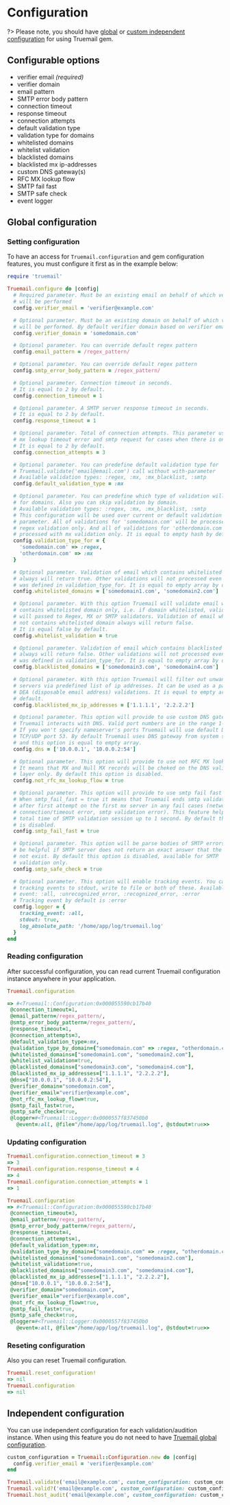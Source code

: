 # Configuration

?> Please note, you should have [global](#global-configuration) or [custom independent configuration](#independent-configuration) for using Truemail gem.

## Configurable options

- verifier email *(required)*
- verifier domain
- email pattern
- SMTP error body pattern
- connection timeout
- response timeout
- connection attempts
- default validation type
- validation type for domains
- whitelisted domains
- whitelist validation
- blacklisted domains
- blacklisted mx ip-addresses
- custom DNS gateway(s)
- RFC MX lookup flow
- SMTP fail fast
- SMTP safe check
- event logger

## Global configuration

### Setting configuration

To have an access for `Truemail.configuration` and gem configuration features, you must configure it first as in the example below:

```ruby
require 'truemail'

Truemail.configure do |config|
  # Required parameter. Must be an existing email on behalf of which verification
  # will be performed
  config.verifier_email = 'verifier@example.com'

  # Optional parameter. Must be an existing domain on behalf of which verification
  # will be performed. By default verifier domain based on verifier email
  config.verifier_domain = 'somedomain.com'

  # Optional parameter. You can override default regex pattern
  config.email_pattern = /regex_pattern/

  # Optional parameter. You can override default regex pattern
  config.smtp_error_body_pattern = /regex_pattern/

  # Optional parameter. Connection timeout in seconds.
  # It is equal to 2 by default.
  config.connection_timeout = 1

  # Optional parameter. A SMTP server response timeout in seconds.
  # It is equal to 2 by default.
  config.response_timeout = 1

  # Optional parameter. Total of connection attempts. This parameter uses in
  # mx lookup timeout error and smtp request for cases when there is one mx server.
  # It is equal to 2 by default.
  config.connection_attempts = 3

  # Optional parameter. You can predefine default validation type for
  # Truemail.validate('email@email.com') call without with-parameter
  # Available validation types: :regex, :mx, :mx_blacklist, :smtp
  config.default_validation_type = :mx

  # Optional parameter. You can predefine which type of validation will be used
  # for domains. Also you can skip validation by domain.
  # Available validation types: :regex, :mx, :mx_blacklist, :smtp
  # This configuration will be used over current or default validation type
  # parameter. All of validations for 'somedomain.com' will be processed with
  # regex validation only. And all of validations for 'otherdomain.com' will be
  # processed with mx validation only. It is equal to empty hash by default.
  config.validation_type_for = {
    'somedomain.com' => :regex,
    'otherdomain.com' => :mx
  }

  # Optional parameter. Validation of email which contains whitelisted domain
  # always will return true. Other validations will not processed even if it
  # was defined in validation_type_for. It is equal to empty array by default.
  config.whitelisted_domains = ['somedomain1.com', 'somedomain2.com']

  # Optional parameter. With this option Truemail will validate email which
  # contains whitelisted domain only, i.e. if domain whitelisted, validation
  # will passed to Regex, MX or SMTP validators. Validation of email which
  # not contains whitelisted domain always will return false.
  # It is equal false by default.
  config.whitelist_validation = true

  # Optional parameter. Validation of email which contains blacklisted domain
  # always will return false. Other validations will not processed even if it
  # was defined in validation_type_for. It is equal to empty array by default.
  config.blacklisted_domains = ['somedomain3.com', 'somedomain4.com']

  # Optional parameter. With this option Truemail will filter out unwanted mx
  # servers via predefined list of ip addresses. It can be used as a part of
  # DEA (disposable email address) validations. It is equal to empty array by
  # default.
  config.blacklisted_mx_ip_addresses = ['1.1.1.1', '2.2.2.2']

  # Optional parameter. This option will provide to use custom DNS gateway when
  # Truemail interacts with DNS. Valid port numbers are in the range 1-65535.
  # If you won't specify nameserver's ports Truemail will use default DNS
  # TCP/UDP port 53. By default Truemail uses DNS gateway from system settings
  # and this option is equal to empty array.
  config.dns = ['10.0.0.1', '10.0.0.2:54']

  # Optional parameter. This option will provide to use not RFC MX lookup flow.
  # It means that MX and Null MX records will be cheked on the DNS validation
  # layer only. By default this option is disabled.
  config.not_rfc_mx_lookup_flow = true

  # Optional parameter. This option will provide to use smtp fail fast behaviour.
  # When smtp_fail_fast = true it means that Truemail ends smtp validation session
  # after first attempt on the first mx server in any fail cases (network
  # connection/timeout error, smtp validation error). This feature helps to reduce
  # total time of SMTP validation session up to 1 second. By default this option
  # is disabled.
  config.smtp_fail_fast = true

  # Optional parameter. This option will be parse bodies of SMTP errors. It will
  # be helpful if SMTP server does not return an exact answer that the email does
  # not exist. By default this option is disabled, available for SMTP
  # validation only.
  config.smtp_safe_check = true

  # Optional parameter. This option will enable tracking events. You can print
  # tracking events to stdout, write to file or both of these. Available tracking
  # event: :all, :unrecognized_error, :recognized_error, :error
  # Tracking event by default is :error
  config.logger = {
    tracking_event: :all,
    stdout: true,
    log_absolute_path: '/home/app/log/truemail.log'
  }
end
```

### Reading configuration

After successful configuration, you can read current Truemail configuration instance anywhere in your application.

```ruby
Truemail.configuration

=> #<Truemail::Configuration:0x000055590cb17b40
 @connection_timeout=1,
 @email_pattern=/regex_pattern/,
 @smtp_error_body_pattern=/regex_pattern/,
 @response_timeout=1,
 @connection_attempts=3,
 @default_validation_type=:mx,
 @validation_type_by_domain={"somedomain.com" => :regex, "otherdomain.com" => :mx},
 @whitelisted_domains=["somedomain1.com", "somedomain2.com"],
 @whitelist_validation=true,
 @blacklisted_domains=["somedomain3.com", "somedomain4.com"],
 @blacklisted_mx_ip_addresses=["1.1.1.1", "2.2.2.2"],
 @dns=["10.0.0.1", "10.0.0.2:54"],
 @verifier_domain="somedomain.com",
 @verifier_email="verifier@example.com",
 @not_rfc_mx_lookup_flow=true,
 @smtp_fail_fast=true,
 @smtp_safe_check=true,
 @logger=#<Truemail::Logger:0x0000557f837450b0
   @event=:all, @file="/home/app/log/truemail.log", @stdout=true>>
```

### Updating configuration

```ruby
Truemail.configuration.connection_timeout = 3
=> 3
Truemail.configuration.response_timeout = 4
=> 4
Truemail.configuration.connection_attempts = 1
=> 1

Truemail.configuration
=> #<Truemail::Configuration:0x000055590cb17b40
 @connection_timeout=3,
 @email_pattern=/regex_pattern/,
 @smtp_error_body_pattern=/regex_pattern/,
 @response_timeout=4,
 @connection_attempts=1,
 @default_validation_type=:mx,
 @validation_type_by_domain={"somedomain.com" => :regex, "otherdomain.com" => :mx},
 @whitelisted_domains=["somedomain1.com", "somedomain2.com"],
 @whitelist_validation=true,
 @blacklisted_domains=["somedomain3.com", "somedomain4.com"],
 @blacklisted_mx_ip_addresses=["1.1.1.1", "2.2.2.2"],
 @dns=["10.0.0.1", "10.0.0.2:54"],
 @verifier_domain="somedomain.com",
 @verifier_email="verifier@example.com",
 @not_rfc_mx_lookup_flow=true,
 @smtp_fail_fast=true,
 @smtp_safe_check=true,
 @logger=#<Truemail::Logger:0x0000557f837450b0
   @event=:all, @file="/home/app/log/truemail.log", @stdout=true>>
```

### Reseting configuration

Also you can reset Truemail configuration.

```ruby
Truemail.reset_configuration!
=> nil
Truemail.configuration
=> nil
```

## Independent configuration

You can use independent configuration for each validation/audition instance. When using this feature you do not need to have [Truemail global configuration](#global-configuration).

```ruby
custom_configuration = Truemail::Configuration.new do |config|
  config.verifier_email = 'verifier@example.com'
end

Truemail.validate('email@example.com', custom_configuration: custom_configuration)
Truemail.valid?('email@example.com', custom_configuration: custom_configuration)
Truemail.host_audit('email@example.com', custom_configuration: custom_configuration)
```
